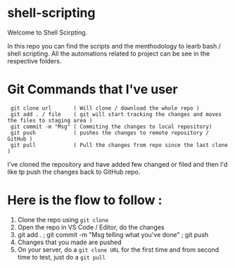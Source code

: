 # shell-scripting

Welcome to Shell Scirpting.

In this repo you can find the scripts and the menthodology to learb bash / shell scripting.
All the automations related to project can be see in the respective folders.


# Git Commands that I've user 

```
 git clone url       ( Will clone / download the whole repo )
 git add . / file    ( git will start tracking the changes and moves the files to staging area )
 git commit -m "Msg" ( Commiting the changes to local repository) 
 git push            ( pushes the changes to remote repository / GitHub )
 git pull            ( Pull the changes from repo since the last clone )

```

I've cloned the repository and have added few changed or filed and then I'd like tp push the changes back to GitHub repo.

# Here is the flow to follow : 

1) Clone the repo using `git clone`
2) Open the repo in VS Code / Editor, do the changes 
3) git add . ; git commit -m "Msg telling what you've done" ; git push 
4) Changes that you made are pushed 
5) On your server, do a `git clone URL` for the first time and from second time to test, just do a `git pull`
